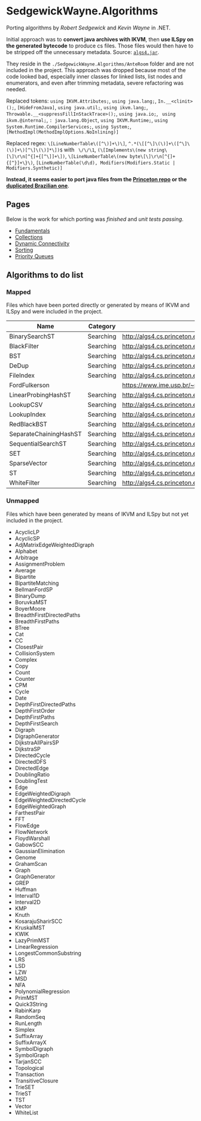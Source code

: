 # SedgewickWayne.Algorithms
Porting algorithms by _Robert Sedgewick_ and _Kevin Wayne_ in .NET.

Initial approach was to **convert java archives with IKVM**, then **use ILSpy on the generated bytecode** to produce cs files.
Those files would then have to be stripped off the unnecessary metadata. 
Source: [`algs4.jar`](https://algs4.cs.princeton.edu/code/algs4.jar).

They reside in the `./SedgewickWayne.Algorithms/AnteRoom` folder and are not included in the project.
This approach was dropped because most of the code looked bad, especially inner classes for linked lists, list nodes and enumerators, and even after trimming metadata, severe refactoring was needed.

Replaced tokens: `using IKVM.Attributes;`, `using java.lang;`, `In.__<clinit>();`, `[HideFromJava]`, `using java.util;`, `using ikvm.lang;`, ` Throwable.__<suppressFillInStackTrace>();`, `using java.io;`, ` using ikvm.@internal;`, `: java.lang.Object`, `using IKVM.Runtime;`, `using System.Runtime.CompilerServices;`, `using System;`, `[MethodImpl(MethodImplOptions.NoInlining)]`

Replaced regex: `\[LineNumberTable\([^\)]+\)\]`, `^.*(\[[^\]\(\)]+\([^\]\(\)]+\)[^\]\(\)]*\])$` with ` \/\/\1`, `(\[Implements\(new string\[\]\r\n[^{]+{[^\]]+\])`, `\[LineNumberTable\(new byte\[\]\r\n[^{]+{[^}]+\}\)`, `[LineNumberTable(\d\d), Modifiers(Modifiers.Static | Modifiers.Synthetic)]`

**Instead, it seems easier to port java files from the [Princeton repo](http://algs4.cs.princeton.edu) or the [duplicated Brazilian one](https://www.ime.usp.br/~pf/sedgewick-wayne/algs4/)**.

## Pages
Below is the work for which porting was _finished_ and _unit tests passing_.

+ [Fundamentals](./doc/fndmntl.md)
+ [Collections](./doc/col.md)
+ [Dynamic Connectivity](./doc/uf.md)
+ [Sorting](./doc/sort.md)
+ [Priority Queues](./doc/pq.md)

## Algorithms to do list
### Mapped

Files which have been ported directly or generated by means of IKVM and ILSpy and were included in the project.

Name | Category | Princeton java link | Done
--- | --- | --- | ---
BinarySearchST                |  Searching                    | http://algs4.cs.princeton.edu/31elementary/BinarySearchST.java.html
BlackFilter                   |  Searching                    | http://algs4.cs.princeton.edu/31elementary
BST                           |  Searching                    | http://algs4.cs.princeton.edu/32bst/BST.java.html
DeDup                         |  Searching                    | http://algs4.cs.princeton.edu/31elementary
FileIndex                     |  Searching                    | http://algs4.cs.princeton.edu/31elementary
FordFulkerson                 |                               | https://www.ime.usp.br/~pf/sedgewick-wayne/algs4/FordFulkerson.java
LinearProbingHashST           |  Searching                    | http://algs4.cs.princeton.edu/34hash/LinearProbingHashST.java.html
LookupCSV                     |  Searching                    | http://algs4.cs.princeton.edu/31elementary
LookupIndex                   |  Searching                    | http://algs4.cs.princeton.edu/31elementary
RedBlackBST                   |  Searching                    | http://algs4.cs.princeton.edu/33balanced/RedBlackLiteBST.java.html
SeparateChainingHashST        |  Searching                    | http://algs4.cs.princeton.edu/31elementary
SequentialSearchST            |  Searching                    | http://algs4.cs.princeton.edu/31elementary/SequentialSearchST.java.html 
SET                           |  Searching                    | http://algs4.cs.princeton.edu/31elementary
SparseVector                  |  Searching                    | http://algs4.cs.princeton.edu/31elementary
ST                            |  Searching                    | http://algs4.cs.princeton.edu/35applications/ST.java.html
WhiteFilter                   |  Searching                    | http://algs4.cs.princeton.edu/31elementary

### Unmapped

Files which have been generated by means of IKVM and ILSpy but not yet included in the project.

- AcyclicLP                     
- AcyclicSP                     
- AdjMatrixEdgeWeightedDigraph  
- Alphabet                      
- Arbitrage                     
- AssignmentProblem             
- Average                       
- Bipartite                     
- BipartiteMatching             
- BellmanFordSP                 
- BinaryDump                    
- BoruvkaMST                    
- BoyerMoore                    
- BreadthFirstDirectedPaths     
- BreadthFirstPaths             
- BTree                         
- Cat                           
- CC                            
- ClosestPair                   
- CollisionSystem               
- Complex                       
- Copy                          
- Count                         
- Counter                       
- CPM                           
- Cycle                         
- Date                          
- DepthFirstDirectedPaths       
- DepthFirstOrder               
- DepthFirstPaths               
- DepthFirstSearch              
- Digraph                       
- DigraphGenerator              
- DijkstraAllPairsSP            
- DijkstraSP                    
- DirectedCycle                 
- DirectedDFS                   
- DirectedEdge                  
- DoublingRatio                 
- DoublingTest                  
- Edge                          
- EdgeWeightedDigraph           
- EdgeWeightedDirectedCycle     
- EdgeWeightedGraph             
- FarthestPair                  
- FFT                           
- FlowEdge                      
- FlowNetwork                   
- FloydWarshall                 
- GabowSCC                      
- GaussianElimination           
- Genome                        
- GrahamScan                    
- Graph                         
- GraphGenerator                
- GREP                          
- Huffman                       
- Interval1D                    
- Interval2D                    
- KMP                           
- Knuth                         
- KosarajuSharirSCC             
- KruskalMST                    
- KWIK                          
- LazyPrimMST                   
- LinearRegression              
- LongestCommonSubstring        
- LRS                           
- LSD                           
- LZW                           
- MSD                           
- NFA                           
- PolynomialRegression          
- PrimMST                       
- Quick3String                  
- RabinKarp                     
- RandomSeq                     
- RunLength                     
- Simplex
- SuffixArray                   
- SuffixArrayX                  
- SymbolDigraph                 
- SymbolGraph                   
- TarjanSCC                     
- Topological                   
- Transaction                   
- TransitiveClosure             
- TrieSET                       
- TrieST                        
- TST                           
- Vector                        
- WhiteList                     